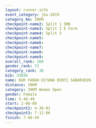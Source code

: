 ```yaml
---
layout: runner-info 
event_category: jbu-2019 
category_km: 30KM 
checkpoint-name2: Split 1 SMK 
checkpoint-name3: Split 2 E Farm 
checkpoint-name4: Split 3 
checkpoint-name5: 
checkpoint-name6: 
checkpoint-name7: 
checkpoint-name8: 
checkpoint-name9: 
overall_rank: 260
gender_rank: 72
category_rank: 38
bib: 33036
name: NUR FARAH DIYANA BINTI SABARUDIN
distance: 30KM
category: 30KM Women Open
gender: Female
time: 5-48-49
start: 2-00-00
checkpoint2: 4-38-01
checkpoint3: 7-12-06
finish: 7-48-49
---
```

